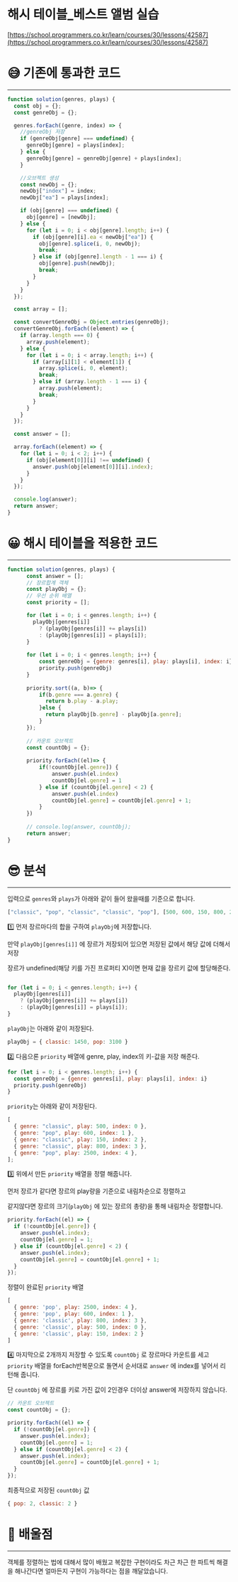 # 해시 테이블_베스트 앨범 실습

[https://school.programmers.co.kr/learn/courses/30/lessons/42587](https://school.programmers.co.kr/learn/courses/30/lessons/42587)

# 😅 **기존에 통과한 코드**

---

```jsx
function solution(genres, plays) {
  const obj = {};
  const genreObj = {};

  genres.forEach((genre, index) => {
    //genreObj 저장
    if (genreObj[genre] === undefined) {
      genreObj[genre] = plays[index];
    } else {
      genreObj[genre] = genreObj[genre] + plays[index];
    }

    //오브젝트 생성
    const newObj = {};
    newObj["index"] = index;
    newObj["ea"] = plays[index];

    if (obj[genre] === undefined) {
      obj[genre] = [newObj];
    } else {
      for (let i = 0; i < obj[genre].length; i++) {
        if (obj[genre][i].ea < newObj["ea"]) {
          obj[genre].splice(i, 0, newObj);
          break;
        } else if (obj[genre].length - 1 === i) {
          obj[genre].push(newObj);
          break;
        }
      }
    }
  });

  const array = [];

  const convertGenreObj = Object.entries(genreObj);
  convertGenreObj.forEach((element) => {
    if (array.length === 0) {
      array.push(element);
    } else {
      for (let i = 0; i < array.length; i++) {
        if (array[i][1] < element[1]) {
          array.splice(i, 0, element);
          break;
        } else if (array.length - 1 === i) {
          array.push(element);
          break;
        }
      }
    }
  });

  const answer = [];

  array.forEach((element) => {
    for (let i = 0; i < 2; i++) {
      if (obj[element[0]][i] !== undefined) {
        answer.push(obj[element[0]][i].index);
      }
    }
  });

  console.log(answer);
  return answer;
}
```

# **😀 해시 테이블을 적용한 코드**

---

```jsx
function solution(genres, plays) {
      const answer = [];
      // 장르합계 객체
      const playObj = {};
      // 우선 순위 배열
      const priority = [];

      for (let i = 0; i < genres.length; i++) {
        playObj[genres[i]]
          ? (playObj[genres[i]] += plays[i])
          : (playObj[genres[i]] = plays[i]);
      }
    
      for (let i = 0; i < genres.length; i++) {
          const genreObj = {genre: genres[i], play: plays[i], index: i}
          priority.push(genreObj)
      }
    
      priority.sort((a, b)=> {
          if(b.genre === a.genre) {
            return b.play - a.play;
          }else {
            return playObj[b.genre] - playObj[a.genre];
          }
      });
    
      // 카운트 오브젝트
      const countObj = {};
      
      priority.forEach((el)=> {
          if(!countObj[el.genre]) {
              answer.push(el.index)
              countObj[el.genre] = 1
          } else if (countObj[el.genre] < 2) {
              answer.push(el.index)
              countObj[el.genre] = countObj[el.genre] + 1;
          }
      })
      
      // console.log(answer, countObj);
      return answer;
}
```

# 😎 **분석**

---

입력으로 `genres`와 `plays`가 아래와 같이 들어 왔을때를 기준으로 합니다.

```jsx
["classic", "pop", "classic", "classic", "pop"], [500, 600, 150, 800, 2500]
```

1️⃣ 먼저 장르마다의 합을 구하여 `playObj`에 저장합니다.

만약 `playObj[genres[i]]` 에 장르가 저장되어 있으면 저장된 값에서 해당 값에 더해서 저장

장르가 undefined(해당 키를 가진 프로퍼티 X)이면 현재 값을 장르키 값에 할당해준다.

```jsx

for (let i = 0; i < genres.length; i++) {
  playObj[genres[i]]
    ? (playObj[genres[i]] += plays[i])
    : (playObj[genres[i]] = plays[i]);
}
```

`playObj`는 아래와 같이 저장된다.

```jsx
playObj = { classic: 1450, pop: 3100 }
```

2️⃣ 다음으론 `priority` 배열에 genre, play, index의 키-값을 저장 해준다.

```jsx
for (let i = 0; i < genres.length; i++) {
  const genreObj = {genre: genres[i], play: plays[i], index: i}
  priority.push(genreObj)
}
```

`priority`는 아래와 같이 저장된다.

```jsx
[
  { genre: "classic", play: 500, index: 0 },
  { genre: "pop", play: 600, index: 1 },
  { genre: "classic", play: 150, index: 2 },
  { genre: "classic", play: 800, index: 3 },
  { genre: "pop", play: 2500, index: 4 },
];
```

3️⃣ 위에서 만든 `priority` 배열을 정렬 해줍니다.

먼저 장르가 같다면  장르의 play량을 기준으로 내림차순으로 정렬하고

같지않다면 장르의 크기(`playObj` 에 있는 장르의 총량)을 통해 내림차순 정렬합니다.

```jsx
priority.forEach((el) => {
  if (!countObj[el.genre]) {
    answer.push(el.index);
    countObj[el.genre] = 1;
  } else if (countObj[el.genre] < 2) {
    answer.push(el.index);
    countObj[el.genre] = countObj[el.genre] + 1;
  }
});
```

정렬이 완료된 `priority` 배열

```jsx
[
  { genre: 'pop', play: 2500, index: 4 },
  { genre: 'pop', play: 600, index: 1 },
  { genre: 'classic', play: 800, index: 3 },
  { genre: 'classic', play: 500, index: 0 },
  { genre: 'classic', play: 150, index: 2 }
]
```

4️⃣ 마지막으로 2개까지 저장할 수 있도록 `countObj` 로 장르마다 카운트를 세고 `priority` 배열을  forEach반복문으로 돌면서 순서대로 `answer` 에 index를 넣어서 리턴해 줍니다.

단 `countObj` 에 장르를 키로 가진 값이 2인경우 더이상 answer에 저장하지 않습니다.

```jsx
// 카운트 오브젝트
const countObj = {};

priority.forEach((el) => {
  if (!countObj[el.genre]) {
    answer.push(el.index);
    countObj[el.genre] = 1;
  } else if (countObj[el.genre] < 2) {
    answer.push(el.index);
    countObj[el.genre] = countObj[el.genre] + 1;
  }
});
```

최종적으로 저장된 `countObj` 값

```jsx
{ pop: 2, classic: 2 }
```

# 🤔 **배울점**

---

객체를 정렬하는 법에 대해서 많이 배웠고 복잡한 구현이라도 차근 차근 한 파트씩 해결을 해나간다면 얼마든지 구현이 가능하다는 점을 깨달았습니다.